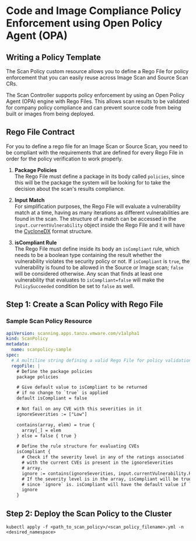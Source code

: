 # Code and Image Compliance Policy Enforcement using Open Policy Agent (OPA)

## Writing a Policy Template
The Scan Policy custom resource allows you to define a Rego File for policy enforcement that you can easily reuse across Image Scan and Source Scan CRs.

The Scan Controller supports policy enforcement by using an Open Policy Agent (OPA) engine with Rego Files. This allows scan results to be validated for company policy compliance and can prevent source code from being built or images from being deployed.

## Rego File Contract
For you to define a rego file for an Image Scan or Source Scan, you need to be compliant with the requirements that are defined for every Rego File in order for the policy verification to work properly.

1. **Package Policies**  
The Rego File must define a package in its body called `policies`, since this will be the package the system will be looking for to take the decision about the scan's results compliance.

1. **Input Match**  
For simplification purposes, the Rego File will evaluate a vulnerability match at a time, having as many iterations as different vulnerabilities are found in the scan. The structure of a match can be accessed in the `input.currentVulnerability` object inside the Rego File and it will have the [CycloneDX](https://cyclonedx.org/docs/1.3/) format structure.

1. **isCompliant Rule**  
The Rego File must define inside its body an `isCompliant` rule, which needs to be a boolean type containing the result whether the vulnerability violates the security policy or not. If `isCompliant` is `true`, the vulnerability is found to be allowed in the Source or Image scan; `false` will be considered otherwise. Any scan that finds at least one vulnerability that evaluates to `isCompliant=false` will make the `PolicySucceeded` condition be set to `false` as well.

## Step 1: Create a Scan Policy with Rego File

### Sample Scan Policy Resource
```yaml
apiVersion: scanning.apps.tanzu.vmware.com/v1alpha1
kind: ScanPolicy
metadata:
  name: scanpolicy-sample
spec:
  # A multiline string defining a valid Rego File for policy validation
  regoFile: |
    # Define the package policies
    package policies

    # Give default value to isCompliant to be returned 
    # if no change to `true` is applied
    default isCompliant = false

    # Not fail on any CVE with this severities in it
    ignoreSeverities := ["Low"]

    contains(array, elem) = true {
      array[_] = elem
    } else = false { true }

    # Define the rule structure for evaluating CVEs
    isCompliant {
      # Check if the severity level in any of the ratings associated
      # with the current CVEs is present in the ignoreSeverities
      # array.
      ignore := contains(ignoreSeverities, input.currentVulnerability.Ratings.Rating[_].Severity)
      # If the severity level is in the array, isCompliant will be true
      # since `ignore` is. isCompliant will have the default value if `ignore` is false.
      ignore
    }
```

## Step 2: Deploy the Scan Policy to the Cluster

`kubectl apply -f <path_to_scan_policy>/<scan_policy_filename>.yml -n <desired_namespace>`
